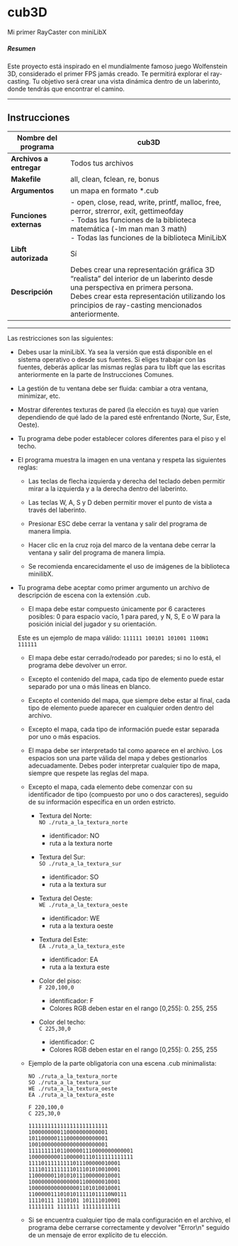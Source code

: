 # cub3D  
Mi primer RayCaster con miniLibX

##### Resumen

Este proyecto está inspirado en el mundialmente famoso juego Wolfenstein 3D, considerado el primer FPS jamás creado. Te permitirá explorar el ray-casting. Tu objetivo será crear una vista dinámica dentro de un laberinto, donde tendrás que encontrar el camino.  

---

## Instrucciones

| **Nombre del programa** | **cub3D** |
|-------------------------|-----------|
| **Archivos a entregar** | Todos tus archivos |
| **Makefile** | all, clean, fclean, re, bonus |
| **Argumentos** | un mapa en formato *.cub |
| **Funciones externas** | - open, close, read, write, printf, malloc, free, perror, strerror, exit, gettimeofday <br> - Todas las funciones de la biblioteca matemática (-lm man man 3 math) <br> - Todas las funciones de la biblioteca MiniLibX |
| **Libft autorizada** | Sí |
| **Descripción** | Debes crear una representación gráfica 3D “realista” del interior de un laberinto desde una perspectiva en primera persona. <br>Debes crear esta representación utilizando los principios de ray-casting mencionados anteriormente. |

---

Las restricciones son las siguientes:

- Debes usar la miniLibX. Ya sea la versión que está disponible en el sistema operativo o desde sus fuentes. Si eliges trabajar con las fuentes, deberás aplicar las mismas reglas para tu libft que las escritas anteriormente en la parte de Instrucciones Comunes.

- La gestión de tu ventana debe ser fluida: cambiar a otra ventana, minimizar, etc.

- Mostrar diferentes texturas de pared (la elección es tuya) que varíen dependiendo de qué lado de la pared esté enfrentando (Norte, Sur, Este, Oeste).

- Tu programa debe poder establecer colores diferentes para el piso y el techo.

- El programa muestra la imagen en una ventana y respeta las siguientes reglas:

    - Las teclas de flecha izquierda y derecha del teclado deben permitir mirar a la izquierda y a la derecha dentro del laberinto.

    - Las teclas W, A, S y D deben permitir mover el punto de vista a través del laberinto.

    - Presionar ESC debe cerrar la ventana y salir del programa de manera limpia.

    - Hacer clic en la cruz roja del marco de la ventana debe cerrar la ventana y salir del programa de manera limpia.

    - Se recomienda encarecidamente el uso de imágenes de la biblioteca minilibX.

- Tu programa debe aceptar como primer argumento un archivo de descripción de escena con la extensión .cub.

    - El mapa debe estar compuesto únicamente por 6 caracteres posibles: 0 para espacio vacío, 1 para pared, y N, S, E o W para la posición inicial del jugador y su orientación.

    Este es un ejemplo de mapa válido:
        ```
        111111
        100101
        101001
        1100N1
        111111
        ```

    - El mapa debe estar cerrado/rodeado por paredes; si no lo está, el programa debe devolver un error.

    - Excepto el contenido del mapa, cada tipo de elemento puede estar separado por una o más líneas en blanco.

    - Excepto el contenido del mapa, que siempre debe estar al final, cada tipo de elemento puede aparecer en cualquier orden dentro del archivo.

    - Excepto el mapa, cada tipo de información puede estar separada por uno o más espacios.

    - El mapa debe ser interpretado tal como aparece en el archivo. Los espacios son una parte válida del mapa y debes gestionarlos adecuadamente. Debes poder interpretar cualquier tipo de mapa, siempre que respete las reglas del mapa.

    - Excepto el mapa, cada elemento debe comenzar con su identificador de tipo (compuesto por uno o dos caracteres), seguido de su información específica en un orden estricto.

        - Textura del Norte:  
            `NO ./ruta_a_la_textura_norte`  
            - identificador: NO  
            - ruta a la textura norte

        - Textura del Sur:  
            `SO ./ruta_a_la_textura_sur`  
            - identificador: SO  
            - ruta a la textura sur

        - Textura del Oeste:  
            `WE ./ruta_a_la_textura_oeste`  
            - identificador: WE  
            - ruta a la textura oeste

        - Textura del Este:  
            `EA ./ruta_a_la_textura_este`  
            - identificador: EA  
            - ruta a la textura este

        - Color del piso:  
            `F 220,100,0`  
            - identificador: F  
            - Colores RGB deben estar en el rango [0,255]: 0. 255, 255

        - Color del techo:  
            `C 225,30,0`  
            - identificador: C  
            - Colores RGB deben estar en el rango [0,255]: 0. 255, 255

    - Ejemplo de la parte obligatoria con una escena .cub minimalista:

        ```
        NO ./ruta_a_la_textura_norte
        SO ./ruta_a_la_textura_sur
        WE ./ruta_a_la_textura_oeste
        EA ./ruta_a_la_textura_este

        F 220,100,0
        C 225,30,0

        1111111111111111111111111
        1000000000110000000000001
        1011000001110000000000001
        1001000000000000000000001
        111111111011000001110000000000001
        100000000011000001110111111111111
        11110111111111011100000010001
        11110111111111011101010010001
        11000000110101011100000010001
        10000000000000001100000010001
        10000000000000001101010010001
        11000001110101011111011110N0111
        11110111 1110101 101111010001
        11111111 1111111 111111111111
        ```

    - Si se encuentra cualquier tipo de mala configuración en el archivo, el programa debe cerrarse correctamente y devolver "Error\n" seguido de un mensaje de error explícito de tu elección.
